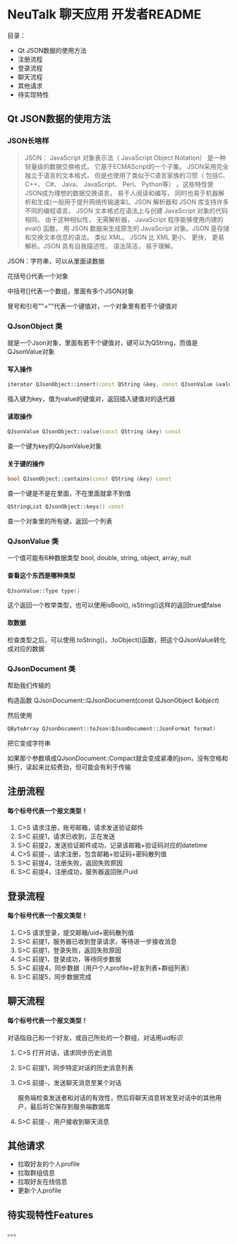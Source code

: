 # NeuTalk 聊天应用 开发者README

目录：

- Qt JSON数据的使用方法
- 注册流程
- 登录流程
- 聊天流程
- 其他请求
- 待实现特性





## Qt JSON数据的使用方法

### JSON长啥样

> JSON： JavaScript 对象表示法（ JavaScript Object Notation） 是一种轻量级的数据交换格式。 它基于ECMAScript的一个子集。 JSON采用完全独立于语言的文本格式， 但是也使用了类似于C语言家族的习惯（ 包括C、 C++、 C#、 Java、 JavaScript、 Perl、 Python等） 。这些特性使JSON成为理想的数据交换语言。 易于人阅读和编写， 同时也易于机器解析和生成(一般用于提升网络传输速率)。JSON 解析器和 JSON 库支持许多不同的编程语言。 JSON 文本格式在语法上与创建 JavaScript 对象的代码相同。 由于这种相似性， 无需解析器， JavaScript 程序能够使用内建的 eval() 函数， 用 JSON 数据来生成原生的 JavaScript 对象。JSON 是存储和交换文本信息的语法。 类似 XML。 JSON 比 XML 更小、 更快， 更易解析。JSON 具有自我描述性， 语法简洁， 易于理解。

JSON：字符串，可以从里面读数据

花括号{}代表一个对象

中括号[]代表一个数组，里面有多个JSON对象

冒号和引号""=""代表一个键值对，一个对象里有若干个键值对

### QJsonObject 类

就是一个Json对象，里面有若干个键值对，键可以为QString，而值是QJsonValue对象

#### 写入操作

```C++
iterator QJsonObject::insert(const QString &key, const QJsonValue &value)
```

插入键为key，值为value的键值对，返回插入键值对的迭代器

#### 读取操作

```C++
QJsonValue QJsonObject::value(const QString &key) const
```

查一个键为key的QJsonValue对象

#### 关于键的操作

```C++
bool QJsonObject::contains(const QString &key) const
```

查一个键是不是在里面，不在里面就拿不到值

```C++
QStringList QJsonObject::keys() const
```

查一个对象里的所有键，返回一个列表

### QJsonValue 类

一个值可能有6种数据类型 bool, double, string, object, array, null

#### 查看这个东西是哪种类型

```C++
QJsonValue::Type type()
```

这个返回一个枚举类型，也可以使用isBool(), isString()这样的返回true或false

#### 取数据

检查类型之后，可以使用.toString()，.toObject()函数，把这个QJsonValue转化成对应的数据

### QJsonDocument 类

帮助我们传输的

构造函数 QJsonDocument::QJsonDocument(const QJsonObject &*object*)

然后使用

``` C++
QByteArray QJsonDocument::toJson(QJsonDocument::JsonFormat format)
```

把它变成字符串

如果那个参数填成QJsonDocument::Compact就会变成紧凑的json，没有空格和换行，读起来比较费劲，但可能会有利于传输





## 注册流程

#### 每个标号代表一个报文类型！

1. C>S 请求注册，账号邮箱，请求发送验证邮件
2. S>C 前提1，请求已收到，正在发送
3. S>C 前提2，发送验证邮件成功，记录该邮箱+验证码对应的datetime
4. C>S 前提-，请求注册，包含邮箱+验证码+密码散列值
5. S>C 前提4，注册失败，返回失败原因
6. S>C 前提4，注册成功，服务器返回账户uid



## 登录流程

#### 每个标号代表一个报文类型！

1. C>S 请求登录，提交邮箱/uid+密码散列值
2. S>C 前提1，服务器已收到登录请求，等待进一步接收消息
3. S>C 前提1，登录失败，返回失败原因
4. S>C 前提1，登录成功，等待同步数据
5. S>C 前提4，同步数据（用户个人profile+好友列表+群组列表）
6. S>C 前提5，同步数据完成



## 聊天流程

#### 每个标号代表一个报文类型！

对话指自己和一个好友，或自己所处的一个群组，对话用uid标识

1. C>S 打开对话，请求同步历史消息

2. S>C 前提1，同步特定对话的历史消息列表

3. C>S 前提-，发送聊天消息至某个对话

   服务端检查发送者和对话的有效性，然后将聊天消息转发至对话中的其他用户，最后将它保存到服务端数据库

4. S>C 前提-，用户接收到聊天消息



## 其他请求

- 拉取好友的个人profile
- 拉取群组信息
- 拉取好友在线信息
- 更新个人profile



## 待实现特性Features

。。。
